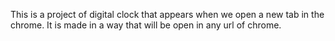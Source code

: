 This is a project of digital clock that appears when we open a new tab in the chrome. It is made in a way that will be open in any url of chrome. 
